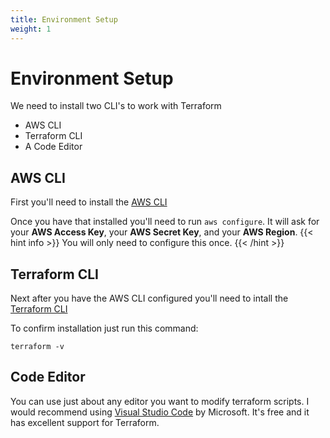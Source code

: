 ```yaml
---
title: Environment Setup
weight: 1
---
```


# Environment Setup
We need to install two CLI's to work with Terraform
- AWS CLI
- Terraform CLI
- A Code Editor

## AWS CLI
First you'll need to install the [AWS CLI](https://docs.aws.amazon.com/cli/latest/userguide/install-cliv2.html)

Once you have that installed you'll need to run ``aws configure``. It will ask for your **AWS Access Key**, your **AWS Secret Key**, and your **AWS Region**. 
{{< hint info >}}
You will only need to configure this once.
{{< /hint >}}


## Terraform CLI

Next after you have the AWS CLI configured you'll need to intall the [Terraform CLI](https://www.terraform.io/downloads.html)

To confirm installation just run this command:

```
terraform -v
```

## Code Editor

You can use just about any editor you want to modify terraform scripts. I would recommend using [Visual Studio Code](https://code.visualstudio.com/) by Microsoft. It's free and it has excellent support for Terraform. 